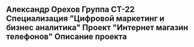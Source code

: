 Александр Орехов
Группа СТ-22
Специализация "Цифровой маркетинг и бизнес аналитика"
Проект "Интернет магазин телефонов"
Описание проекта
---
